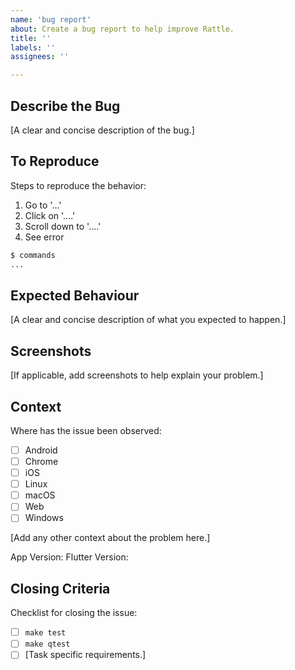 ```yaml
---
name: 'bug report'
about: Create a bug report to help improve Rattle.
title: ''
labels: ''
assignees: ''

---
```


## Describe the Bug

[A clear and concise description of the bug.]

## To Reproduce

Steps to reproduce the behavior:

1. Go to '...'
2. Click on '....'
3. Scroll down to '....'
4. See error

```bash
$ commands
...
```

## Expected Behaviour

[A clear and concise description of what you expected to happen.]

## Screenshots

[If applicable, add screenshots to help explain your problem.]

## Context

Where has the issue been observed:

- [ ] Android
- [ ] Chrome
- [ ] iOS
- [ ] Linux
- [ ] macOS
- [ ] Web
- [ ] Windows

[Add any other context about the problem here.]

App Version:
Flutter Version:

## Closing Criteria

Checklist for closing the issue:

- [ ] `make test`
- [ ] `make qtest`
- [ ] [Task specific requirements.]
